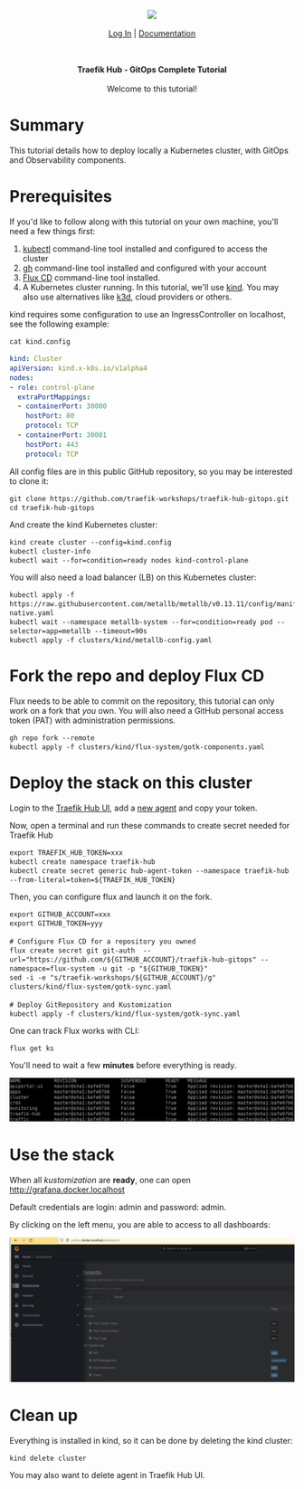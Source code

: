 <br/>

<div align="center" style="margin: 30px;">
<a href="https://hub.traefik.io/">
  <img src="https://doc.traefik.io/traefik-hub/assets/images/logos-traefik-hub-horizontal.svg" style="width:250px;" align="center" />
</a>
<br />
<br />

<div align="center">
    <a href="https://hub.traefik.io">Log In</a> |
    <a href="https://doc.traefik.io/traefik-hub/">Documentation</a>
</div>
</div>

<br />

<div align="center"><strong>Traefik Hub - GitOps Complete Tutorial</strong>

<br />
<br />
</div>

<div align="center">Welcome to this tutorial!</div>

# Summary

This tutorial details how to deploy locally a Kubernetes cluster, with GitOps and Observability components.

# Prerequisites

If you'd like to follow along with this tutorial on your own machine, you'll need a few things first:

1. [kubectl](https://github.com/kubernetes/kubectl) command-line tool installed and configured to access the cluster
2. [gh](https://cli.github.com/) command-line tool installed and configured with your account
3. [Flux CD](https://fluxcd.io/flux/cmd/) command-line tool installed.
4. A Kubernetes cluster running. In this tutorial, we'll use [kind](https://kind.sigs.k8s.io). You may also use alternatives like [k3d](https://k3d.io/), cloud providers or others.

kind requires some configuration to use an IngressController on localhost, see the following example:

```shell
cat kind.config
```

```yaml
kind: Cluster
apiVersion: kind.x-k8s.io/v1alpha4
nodes:
- role: control-plane
  extraPortMappings:
  - containerPort: 30000
    hostPort: 80
    protocol: TCP
  - containerPort: 30001
    hostPort: 443
    protocol: TCP
```

All config files are in this public GitHub repository, so you may be interested to clone it:

```shell
git clone https://github.com/traefik-workshops/traefik-hub-gitops.git
cd traefik-hub-gitops
```

And create the kind Kubernetes cluster:

```shell
kind create cluster --config=kind.config
kubectl cluster-info
kubectl wait --for=condition=ready nodes kind-control-plane
```

You will also need a load balancer (LB) on this Kubernetes cluster:

```shell
kubectl apply -f https://raw.githubusercontent.com/metallb/metallb/v0.13.11/config/manifests/metallb-native.yaml
kubectl wait --namespace metallb-system --for=condition=ready pod --selector=app=metallb --timeout=90s
kubectl apply -f clusters/kind/metallb-config.yaml
```

# Fork the repo and deploy Flux CD

Flux needs to be able to commit on the repository, this tutorial can only work on a fork that *you* own.
You will also need a GitHub personal access token (PAT) with administration permissions.

```shell
gh repo fork --remote
kubectl apply -f clusters/kind/flux-system/gotk-components.yaml
```

# Deploy the stack on this cluster

Login to the [Traefik Hub UI](https://hub.traefik.io), add a [new agent](https://hub.traefik.io/agents/new) and copy your token.

Now, open a terminal and run these commands to create secret needed for Traefik Hub

```shell
export TRAEFIK_HUB_TOKEN=xxx
kubectl create namespace traefik-hub
kubectl create secret generic hub-agent-token --namespace traefik-hub --from-literal=token=${TRAEFIK_HUB_TOKEN}
```

Then, you can configure flux and launch it on the fork.

```shell
export GITHUB_ACCOUNT=xxx
export GITHUB_TOKEN=yyy

# Configure Flux CD for a repository you owned
flux create secret git git-auth  --url="https://github.com/${GITHUB_ACCOUNT}/traefik-hub-gitops" --namespace=flux-system -u git -p "${GITHUB_TOKEN}"
sed -i -e "s/traefik-workshops/${GITHUB_ACCOUNT}/g" clusters/kind/flux-system/gotk-sync.yaml

# Deploy GitRepository and Kustomization
kubectl apply -f clusters/kind/flux-system/gotk-sync.yaml
```

One can track Flux works with CLI:

```shell
flux get ks
```

You'll need to wait a few **minutes** before everything is ready.

![Kustomizations are ready](./images/kustomizations-ready.png)

# Use the stack

When all _kustomization_ are **ready**, one can open http://grafana.docker.localhost

Default credentials are login: admin and password: admin.

By clicking on the left menu, you are able to access to all dashboards:

![Grafana Dashboards](./images/grafana-dashboards.png)

# Clean up

Everything is installed in kind, so it can be done by deleting the kind cluster:

```shell
kind delete cluster
```

You may also want to delete agent in Traefik Hub UI.
